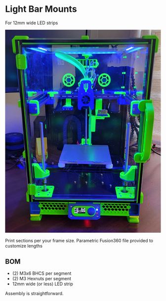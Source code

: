 # Light Bar Mounts 

For 12mm wide LED strips

![All Liut Up](/MODS/Lighting/AllLitUp.jpg)

Print sections per your frame size. Parametric Fusion360 file provided to customize lengths

## BOM

- (2) M3x6 BHCS per segment
- (2) M3 Hexnuts per segment
- 12mm wide (or less) LED strip

Assembly is straightforward.
